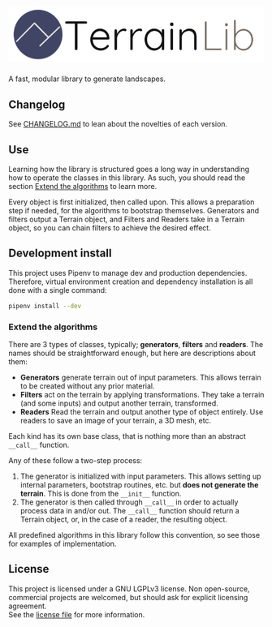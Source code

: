 # ![TerrainLib](docs_src/_static/type.png)

A fast, modular library to generate landscapes.

## Changelog

See [CHANGELOG.md](CHANGELOG.md) to lean about the novelties of each version.

## Use

Learning how the library is structured goes a long way in understanding how to 
operate the classes in this library. As such, you should read the section 
[Extend the algorithms](#extend-the-algorithms) to learn more.

Every object is first initialized, then called upon. This allows a preparation 
step if needed, for the algorithms to bootstrap themselves.
Generators and filters output a Terrain object, and Filters and Readers take in
a Terrain object, so you can chain filters to achieve the desired effect.

## Development install

This project uses Pipenv to manage dev and production dependencies. Therefore, 
virtual environment creation and dependency installation is all done with a 
single command:
```bash
pipenv install --dev
```

### Extend the algorithms

There are 3 types of classes, typically; **generators**, **filters** and 
**readers**. The names should be straightforward enough, but here are
descriptions about them:

- **Generators** generate terrain out of input parameters. This allows terrain 
to be created without any prior material.
- **Filters** act on the terrain by applying transformations. They take a 
terrain (and some inputs) and output another terrain, transformed.
- **Readers** Read the terrain and output another type of object entirely. Use 
readers to save an image of your terrain, a 3D mesh, etc.

Each kind has its own base class, that is nothing more than an abstract 
`__call__` function.

Any of these follow a two-step process:

1. The generator is initialized with input parameters. This allows setting up 
internal parameters, bootstrap routines, etc. but **does not generate the 
terrain**. This is done from the `__init__` function.
2. The generator is then called through `__call__` in order to actually process 
data in and/or out. The `__call__` function should return a Terrain object, or, 
in the case of a reader, the resulting object.

All predefined algorithms in this library follow this convention, so see those 
for examples of implementation.

## License

This project is licensed under a GNU LGPLv3 license. Non open-source, commercial
projects are welcomed, but should ask for explicit licensing agreement.  
See the [license file](LICENSE) for more information.